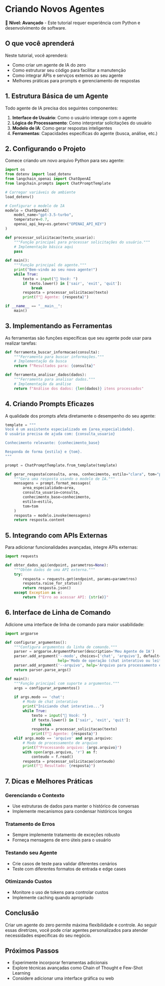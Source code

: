 # Criando Novos Agentes

🔴 **Nível: Avançado** - Este tutorial requer experiência com Python e desenvolvimento de software.

## O que você aprenderá

Neste tutorial, você aprenderá:
- Como criar um agente de IA do zero
- Como estruturar seu código para facilitar a manutenção
- Como integrar APIs e serviços externos ao seu agente
- Melhores práticas para prompts e gerenciamento de respostas

## 1. Estrutura Básica de um Agente

Todo agente de IA precisa dos seguintes componentes:

1. **Interface de Usuário**: Como o usuário interage com o agente
2. **Lógica de Processamento**: Como interpretar solicitações do usuário
3. **Modelo de IA**: Como gerar respostas inteligentes
4. **Ferramentas**: Capacidades específicas do agente (busca, análise, etc.)

## 2. Configurando o Projeto

Comece criando um novo arquivo Python para seu agente:

```python
import os
from dotenv import load_dotenv
from langchain_openai import ChatOpenAI
from langchain.prompts import ChatPromptTemplate

# Carregar variáveis de ambiente
load_dotenv()

# Configurar o modelo de IA
modelo = ChatOpenAI(
    model_name="gpt-3.5-turbo",
    temperature=0.7,
    openai_api_key=os.getenv("OPENAI_API_KEY")
)

def processar_solicitacao(texto_usuario):
    """Função principal para processar solicitações do usuário."""
    # Implementação básica aqui
    pass
    
def main():
    """Função principal do agente."""
    print("Bem-vindo ao seu novo agente!")
    while True:
        texto = input("👤 Você: ")
        if texto.lower() in ['sair', 'exit', 'quit']:
            break
        resposta = processar_solicitacao(texto)
        print(f"🤖 Agente: {resposta}")

if __name__ == "__main__":
    main()
```

## 3. Implementando as Ferramentas

As ferramentas são funções específicas que seu agente pode usar para realizar tarefas:

```python
def ferramenta_buscar_informacao(consulta):
    """Ferramenta para buscar informações."""
    # Implementação da busca
    return f"Resultados para: {consulta}"

def ferramenta_analisar_dados(dados):
    """Ferramenta para analisar dados."""
    # Implementação da análise
    return f"Análise dos dados: {len(dados)} itens processados"
```

## 4. Criando Prompts Eficazes

A qualidade dos prompts afeta diretamente o desempenho do seu agente:

```python
template = """
Você é um assistente especializado em {area_especialidade}.
O usuário precisa de ajuda com: {consulta_usuario}

Conhecimento relevante: {conhecimento_base}

Responda de forma {estilo} e {tom}.
"""

prompt = ChatPromptTemplate.from_template(template)

def gerar_resposta(consulta, area, conhecimento, estilo="clara", tom="profissional"):
    """Gera uma resposta usando o modelo de IA."""
    mensagens = prompt.format_messages(
        area_especialidade=area,
        consulta_usuario=consulta,
        conhecimento_base=conhecimento,
        estilo=estilo,
        tom=tom
    )
    resposta = modelo.invoke(mensagens)
    return resposta.content
```

## 5. Integrando com APIs Externas

Para adicionar funcionalidades avançadas, integre APIs externas:

```python
import requests

def obter_dados_api(endpoint, parametros=None):
    """Obtém dados de uma API externa."""
    try:
        resposta = requests.get(endpoint, params=parametros)
        resposta.raise_for_status()
        return resposta.json()
    except Exception as e:
        return f"Erro ao acessar API: {str(e)}"
```

## 6. Interface de Linha de Comando

Adicione uma interface de linha de comando para maior usabilidade:

```python
import argparse

def configurar_argumentos():
    """Configura argumentos da linha de comando."""
    parser = argparse.ArgumentParser(description='Meu Agente de IA')
    parser.add_argument('--modo', choices=['chat', 'arquivo'], default='chat',
                        help='Modo de operação (chat interativo ou leitura de arquivo)')
    parser.add_argument('--arquivo', help='Arquivo para processamento em modo arquivo')
    return parser.parse_args()

def main():
    """Função principal com suporte a argumentos."""
    args = configurar_argumentos()
    
    if args.modo == 'chat':
        # Modo de chat interativo
        print("Iniciando chat interativo...")
        while True:
            texto = input("👤 Você: ")
            if texto.lower() in ['sair', 'exit', 'quit']:
                break
            resposta = processar_solicitacao(texto)
            print(f"🤖 Agente: {resposta}")
    elif args.modo == 'arquivo' and args.arquivo:
        # Modo de processamento de arquivo
        print(f"Processando arquivo: {args.arquivo}")
        with open(args.arquivo, 'r') as f:
            conteudo = f.read()
        resposta = processar_solicitacao(conteudo)
        print(f"🤖 Resultado: {resposta}")
```

## 7. Dicas e Melhores Práticas

### Gerenciando o Contexto

- Use estruturas de dados para manter o histórico de conversas
- Implemente mecanismos para condensar históricos longos

### Tratamento de Erros

- Sempre implemente tratamento de exceções robusto
- Forneça mensagens de erro úteis para o usuário

### Testando seu Agente

- Crie casos de teste para validar diferentes cenários
- Teste com diferentes formatos de entrada e edge cases

### Otimizando Custos

- Monitore o uso de tokens para controlar custos
- Implemente caching quando apropriado

## Conclusão

Criar um agente do zero permite máxima flexibilidade e controle. Ao seguir essas diretrizes, você pode criar agentes personalizados para atender necessidades específicas do seu negócio.

## Próximos Passos

- Experimente incorporar ferramentas adicionais
- Explore técnicas avançadas como Chain of Thought e Few-Shot Learning
- Considere adicionar uma interface gráfica ou web
